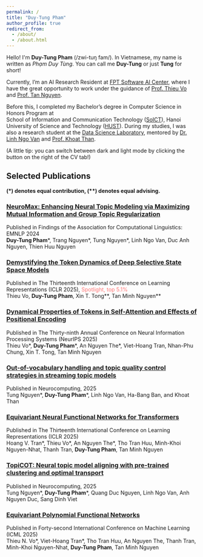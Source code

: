 ```yaml
---
permalink: /
title: "Duy-Tung Pham"
author_profile: true
redirect_from: 
  - /about/
  - /about.html
---
```


Hello! I'm **Duy-Tung Pham** (/zwi-tuŋ fam/). In Vietnamese, my name is written as *Phạm Duy Tùng*. You can call me **Duy-Tung** or just **Tung** for short!

Currently, I’m an AI Research Resident at [FPT Software AI Center](https://vn.linkedin.com/company/fpt-software-ai-center), where I have the great opportunity to work under the guidance of [Prof. Thieu Vo](https://sites.google.com/tdtu.edu.vn/vongocthieu) and [Prof. Tan Nguyen](https://tanmnguyen89.github.io/).

Before this, I completed my Bachelor’s degree in Computer Science in Honors Program at  
School of Information and Communication Technology ([SoICT](https://soict.hust.edu.vn/en/)), Hanoi University of Science and Technology ([HUST](https://hust.edu.vn/en/)). During my studies, I was also a research student at the [Data Science Laboratory](http://ds.soict.hust.edu.vn/), mentored by [Dr. Linh Ngo Van](https://users.soict.hust.edu.vn/linhnv/) and [Prof. Khoat Than](https://users.soict.hust.edu.vn/khoattq/).

(A little tip: you can switch between dark and light mode by clicking the button on the right of the CV tab!)

## Selected Publications
**(\*) denotes equal contribution, (\*\*) denotes equal advising.**<br/>

### [NeuroMax: Enhancing Neural Topic Modeling via Maximizing Mutual Information and Group Topic Regularization](https://aclanthology.org/2024.findings-emnlp.457.pdf)

Published in Findings of the Association for Computational Linguistics: EMNLP 2024 <br/>
**Duy-Tung Pham**&#42;, Trang Nguyen&#42;, Tung Nguyen&#42;, Linh Ngo Van, Duc Anh Nguyen, Thien Huu Nguyen<br/>

### [Demystifying the Token Dynamics of Deep Selective State Space Models](https://openreview.net/pdf?id=qtTIP5Gjc5)

Published in The Thirteenth International Conference on Learning Representations (ICLR 2025), <span style="color:#FF7777;">Spotlight, top 5.1%</span><br/>
Thieu Vo, **Duy-Tung Pham**, Xin T. Tong\*\*, Tan Minh Nguyen\*\*

### [Dynamical Properties of Tokens in Self-Attention and Effects of Positional Encoding](https://openreview.net/pdf?id=qtTIP5Gjc5)

Published in The Thirty-ninth Annual Conference on Neural Information Processing Systems (NeurIPS 2025) <br/>
Thieu Vo\*, **Duy-Tung Pham**\*, An Nguyen The\*, Viet-Hoang Tran, Nhan-Phu Chung, Xin T. Tong, Tan Minh Nguyen

### [Out-of-vocabulary handling and topic quality control strategies in streaming topic models](https://www.sciencedirect.com/science/article/abs/pii/S0925231224015285)

Published in Neurocomputing, 2025 <br/>
Tung Nguyen\*, **Duy-Tung Pham**\*, Linh Ngo Van, Ha-Bang Ban, and Khoat Than

### [Equivariant Neural Functional Networks for Transformers](https://openreview.net/pdf?id=qtTIP5Gjc5)

Published in The Thirteenth International Conference on Learning Representations (ICLR 2025) <br/>
Hoang V. Tran\*, Thieu Vo\*, An Nguyen The\*, Tho Tran Huu, Minh-Khoi Nguyen-Nhat, Thanh Tran, **Duy-Tung Pham**, Tan Minh Nguyen

### [TopiCOT: Neural topic model aligning with pre-trained clustering and optimal transport](https://www.sciencedirect.com/science/article/pii/S092523122501940X)

Published in Neurocomputing, 2025 <br/>
Tung Nguyen\*, **Duy-Tung Pham**\*, Quang Duc Nguyen, Linh Ngo Van, Anh Nguyen Duc, Sang Dinh Viet

### [Equivariant Polynomial Functional Networks](https://openreview.net/pdf?id=eTDgECpQ2I)

Published in Forty-second International Conference on Machine Learning (ICML 2025) <br/>
Thieu N. Vo\*, Viet-Hoang Tran\*, Tho Tran Huu, An Nguyen The, Thanh Tran, Minh-Khoi Nguyen-Nhat, **Duy-Tung Pham**, Tan Minh Nguyen

